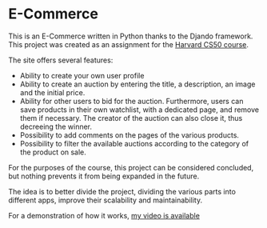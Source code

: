 # E-Commerce
This is an E-Commerce written in Python thanks to the Djando framework.
This project was created as an assignment for the [Harvard CS50 course](https://pll.harvard.edu/course/cs50s-web-programming-python-and-javascript "Harvard CS50 course").

The site offers several features:
- Ability to create your own user profile
- Ability to create an auction by entering the title, a description, an image and the initial price. 
- Ability for other users to bid for the auction. Furthermore, users can save products in their own watchlist, with a dedicated page, and remove them if necessary. The creator of the auction can also close it, thus decreeing the winner.
- Possibility to add comments on the pages of the various products.
- Possibility to filter the available auctions according to the category of the product on sale.

For the purposes of the course, this project can be considered concluded, but nothing prevents it from being expanded in the future.

The idea is to better divide the project, dividing the various parts into different apps, improve their scalability and maintainability.


For a demonstration of how it works, [my video is available](https://youtu.be/Xe1CJfkp_1g "my video is available")
